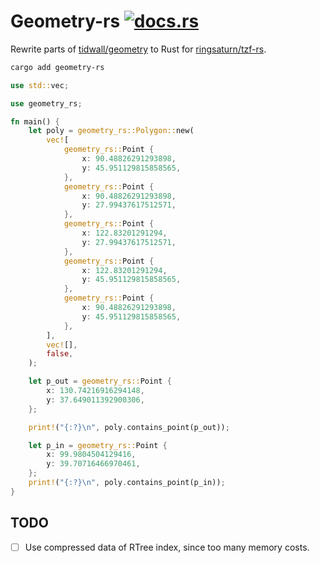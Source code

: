 # Geometry-rs [![docs.rs](https://img.shields.io/docsrs/geometry-rs)](https://docs.rs/geometry-rs/latest/geometry_rs/)

Rewrite parts of [tidwall/geometry](https://github.com/tidwall/geometry) to Rust
for [ringsaturn/tzf-rs](https://github.com/ringsaturn/tzf-rs).

```bash
cargo add geometry-rs
```

```rust
use std::vec;

use geometry_rs;

fn main() {
    let poly = geometry_rs::Polygon::new(
        vec![
            geometry_rs::Point {
                x: 90.48826291293898,
                y: 45.951129815858565,
            },
            geometry_rs::Point {
                x: 90.48826291293898,
                y: 27.99437617512571,
            },
            geometry_rs::Point {
                x: 122.83201291294,
                y: 27.99437617512571,
            },
            geometry_rs::Point {
                x: 122.83201291294,
                y: 45.951129815858565,
            },
            geometry_rs::Point {
                x: 90.48826291293898,
                y: 45.951129815858565,
            },
        ],
        vec![],
        false,
    );

    let p_out = geometry_rs::Point {
        x: 130.74216916294148,
        y: 37.649011392900306,
    };

    print!("{:?}\n", poly.contains_point(p_out));

    let p_in = geometry_rs::Point {
        x: 99.9804504129416,
        y: 39.70716466970461,
    };
    print!("{:?}\n", poly.contains_point(p_in));
}
```

## TODO

- [ ] Use compressed data of RTree index, since too many memory costs.

